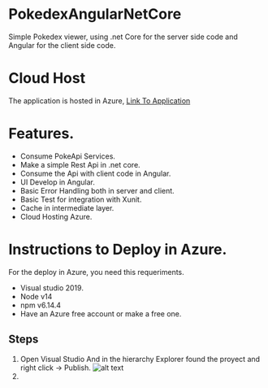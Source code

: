 # PokedexAngularNetCore
Simple Pokedex viewer, using .net Core for the server side code and Angular for the client side code.

# Cloud Host

The application is hosted in Azure, [Link To Application](https://pokedexv220200528014157.azurewebsites.net/)

# Features.

- Consume PokeApi Services.
- Make a simple Rest Api in .net core.
- Consume the Api with client code in Angular.
- UI Develop in Angular.
- Basic Error Handling both in server and client.
- Basic Test for integration with Xunit.
- Cache in intermediate layer.
- Cloud Hosting Azure.

# Instructions to Deploy in Azure.

For the deploy in Azure, you need this requeriments.

- Visual studio 2019.
- Node v14
- npm v6.14.4
- Have an Azure free account or make a free one.

## Steps

1. Open Visual Studio And in the hierarchy Explorer found the proyect and right click -> Publish.
![alt text](https://imgur.com/a/SbDI8Jk)
2. 

